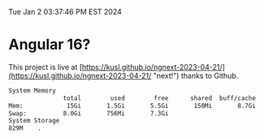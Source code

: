 Tue Jan  2 03:37:46 PM EST 2024

# Angular 16?


This project is live at [https://kusl.github.io/ngnext-2023-04-21/](https://kusl.github.io/ngnext-2023-04-21/ "next!") thanks to Github.

```bash
System Memory
               total        used        free      shared  buff/cache   available
Mem:            15Gi       1.5Gi       5.5Gi       150Mi       8.7Gi        13Gi
Swap:          8.0Gi       756Mi       7.3Gi
System Storage
829M	.
```
